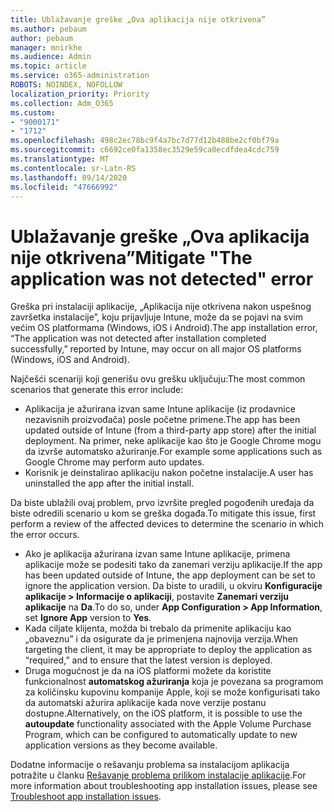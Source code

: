 ```yaml
---
title: Ublažavanje greške „Ova aplikacija nije otkrivena”
ms.author: pebaum
author: pebaum
manager: mnirkhe
ms.audience: Admin
ms.topic: article
ms.service: o365-administration
ROBOTS: NOINDEX, NOFOLLOW
localization_priority: Priority
ms.collection: Adm_O365
ms.custom:
- "9000171"
- "1712"
ms.openlocfilehash: 498c2ec78bc9f4a7bc7d77d12b488be2cf0bf79a
ms.sourcegitcommit: c6692ce0fa1358ec3529e59ca0ecdfdea4cdc759
ms.translationtype: MT
ms.contentlocale: sr-Latn-RS
ms.lasthandoff: 09/14/2020
ms.locfileid: "47666992"
---
```

# <a name="mitigate-the-application-was-not-detected-error"></a><span data-ttu-id="58723-102">Ublažavanje greške „Ova aplikacija nije otkrivena”</span><span class="sxs-lookup"><span data-stu-id="58723-102">Mitigate "The application was not detected" error</span></span>

<span data-ttu-id="58723-103">Greška pri instalaciji aplikacije, „Aplikacija nije otkrivena nakon uspešnog završetka instalacije”, koju prijavljuje Intune, može da se pojavi na svim većim OS platformama (Windows, iOS i Android).</span><span class="sxs-lookup"><span data-stu-id="58723-103">The app installation error, “The application was not detected after installation completed successfully,” reported by Intune, may occur on all major OS platforms (Windows, iOS and Android).</span></span>

<span data-ttu-id="58723-104">Najčešći scenariji koji generišu ovu grešku uključuju:</span><span class="sxs-lookup"><span data-stu-id="58723-104">The most common scenarios that generate this error include:</span></span>

- <span data-ttu-id="58723-105">Aplikacija je ažurirana izvan same Intune aplikacije (iz prodavnice nezavisnih proizvođača) posle početne primene.</span><span class="sxs-lookup"><span data-stu-id="58723-105">The app has been updated outside of Intune (from a third-party app store) after the initial deployment.</span></span> <span data-ttu-id="58723-106">Na primer, neke aplikacije kao što je Google Chrome mogu da izvrše automatsko ažuriranje.</span><span class="sxs-lookup"><span data-stu-id="58723-106">For example some applications such as Google Chrome may perform auto updates.</span></span>
- <span data-ttu-id="58723-107">Korisnik je deinstalirao aplikaciju nakon početne instalacije.</span><span class="sxs-lookup"><span data-stu-id="58723-107">A user has uninstalled the app after the initial install.</span></span>

<span data-ttu-id="58723-108">Da biste ublažili ovaj problem, prvo izvršite pregled pogođenih uređaja da biste odredili scenario u kom se greška događa.</span><span class="sxs-lookup"><span data-stu-id="58723-108">To mitigate this issue, first perform a review of the affected devices to determine the scenario in which the error occurs.</span></span>

- <span data-ttu-id="58723-109">Ako je aplikacija ažurirana izvan same Intune aplikacije, primena aplikacije može se podesiti tako da zanemari verziju aplikacije.</span><span class="sxs-lookup"><span data-stu-id="58723-109">If the app has been updated outside of Intune, the app deployment can be set to ignore the application version.</span></span> <span data-ttu-id="58723-110">Da biste to uradili, u okviru **Konfiguracije aplikacije > Informacije o aplikaciji**, postavite **Zanemari verziju aplikacije** na **Da**.</span><span class="sxs-lookup"><span data-stu-id="58723-110">To do so, under **App Configuration > App Information**, set **Ignore App** version to **Yes**.</span></span>
- <span data-ttu-id="58723-111">Kada ciljate klijenta, možda bi trebalo da primenite aplikaciju kao „obaveznu” i da osigurate da je primenjena najnovija verzija.</span><span class="sxs-lookup"><span data-stu-id="58723-111">When targeting the client, it may be appropriate to deploy the application as “required,” and to ensure that the latest version is deployed.</span></span>
- <span data-ttu-id="58723-112">Druga mogućnost je da na iOS platformi možete da koristite funkcionalnost **automatskog ažuriranja** koja je povezana sa programom za količinsku kupovinu kompanije Apple, koji se može konfigurisati tako da automatski ažurira aplikacije kada nove verzije postanu dostupne.</span><span class="sxs-lookup"><span data-stu-id="58723-112">Alternatively, on the iOS platform, it is possible to use the **autoupdate** functionality associated with the Apple Volume Purchase Program, which can be configured to automatically update to new application versions as they become available.</span></span>

<span data-ttu-id="58723-113">Dodatne informacije o rešavanju problema sa instalacijom aplikacija potražite u članku [Rešavanje problema prilikom instalacije aplikacije](https://docs.microsoft.com/intune/troubleshoot-app-install).</span><span class="sxs-lookup"><span data-stu-id="58723-113">For more information about troubleshooting app installation issues, please see [Troubleshoot app installation issues](https://docs.microsoft.com/intune/troubleshoot-app-install).</span></span>
